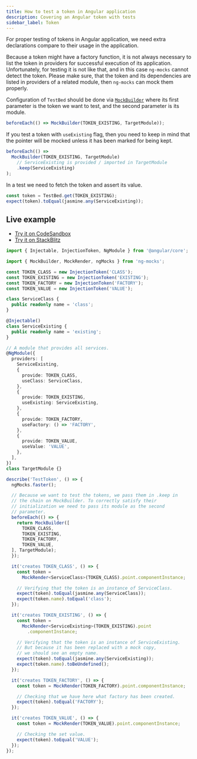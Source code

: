```yaml
---
title: How to test a token in Angular application
description: Covering an Angular token with tests
sidebar_label: Token
---
```


For proper testing of tokens in Angular application, we need extra declarations compare to their usage in the application.

Because a token might have a factory function, it is not always necessary to list the token in providers for successful execution of its application.
Unfortunately, for testing it is not like that, and in this case `ng-mocks` cannot detect the token.
Please make sure, that the token and its dependencies are listed in providers of a related module, then `ng-mocks` can mock them properly.

Configuration of `TestBed` should be done via [`MockBuilder`](https://www.npmjs.com/package/ng-mocks#mockbuilder) where its first parameter is the token we want to test, and
the second parameter is its module.

```ts
beforeEach(() => MockBuilder(TOKEN_EXISTING, TargetModule));
```

If you test a token with `useExisting` flag, then you need to keep in mind that the pointer will be mocked unless it has
been marked for being kept.

```ts
beforeEach(() =>
  MockBuilder(TOKEN_EXISTING, TargetModule)
    // ServiceExisting is provided / imported in TargetModule
    .keep(ServiceExisting)
);
```

In a test we need to fetch the token and assert its value.

```ts
const token = TestBed.get(TOKEN_EXISTING);
expect(token).toEqual(jasmine.any(ServiceExisting));
```

## Live example

- [Try it on CodeSandbox](https://codesandbox.io/s/github/help-me-mom/ng-mocks-sandbox/tree/tests?file=/src/examples/TestToken/test.spec.ts&initialpath=%3Fspec%3DTestToken)
- [Try it on StackBlitz](https://stackblitz.com/github/help-me-mom/ng-mocks-sandbox/tree/tests?file=src/examples/TestToken/test.spec.ts&initialpath=%3Fspec%3DTestToken)

```ts title="https://github.com/help-me-mom/ng-mocks/blob/master/examples/TestToken/test.spec.ts"
import { Injectable, InjectionToken, NgModule } from '@angular/core';

import { MockBuilder, MockRender, ngMocks } from 'ng-mocks';

const TOKEN_CLASS = new InjectionToken('CLASS');
const TOKEN_EXISTING = new InjectionToken('EXISTING');
const TOKEN_FACTORY = new InjectionToken('FACTORY');
const TOKEN_VALUE = new InjectionToken('VALUE');

class ServiceClass {
  public readonly name = 'class';
}

@Injectable()
class ServiceExisting {
  public readonly name = 'existing';
}

// A module that provides all services.
@NgModule({
  providers: [
    ServiceExisting,
    {
      provide: TOKEN_CLASS,
      useClass: ServiceClass,
    },
    {
      provide: TOKEN_EXISTING,
      useExisting: ServiceExisting,
    },
    {
      provide: TOKEN_FACTORY,
      useFactory: () => 'FACTORY',
    },
    {
      provide: TOKEN_VALUE,
      useValue: 'VALUE',
    },
  ],
})
class TargetModule {}

describe('TestToken', () => {
  ngMocks.faster();

  // Because we want to test the tokens, we pass them in .keep in
  // the chain on MockBuilder. To correctly satisfy their
  // initialization we need to pass its module as the second
  // parameter.
  beforeEach(() => {
    return MockBuilder([
      TOKEN_CLASS,
      TOKEN_EXISTING,
      TOKEN_FACTORY,
      TOKEN_VALUE,
  ], TargetModule);
  });

  it('creates TOKEN_CLASS', () => {
    const token =
      MockRender<ServiceClass>(TOKEN_CLASS).point.componentInstance;

    // Verifying that the token is an instance of ServiceClass.
    expect(token).toEqual(jasmine.any(ServiceClass));
    expect(token.name).toEqual('class');
  });

  it('creates TOKEN_EXISTING', () => {
    const token =
      MockRender<ServiceExisting>(TOKEN_EXISTING).point
        .componentInstance;

    // Verifying that the token is an instance of ServiceExisting.
    // But because it has been replaced with a mock copy,
    // we should see an empty name.
    expect(token).toEqual(jasmine.any(ServiceExisting));
    expect(token.name).toBeUndefined();
  });

  it('creates TOKEN_FACTORY', () => {
    const token = MockRender(TOKEN_FACTORY).point.componentInstance;

    // Checking that we have here what factory has been created.
    expect(token).toEqual('FACTORY');
  });

  it('creates TOKEN_VALUE', () => {
    const token = MockRender(TOKEN_VALUE).point.componentInstance;

    // Checking the set value.
    expect(token).toEqual('VALUE');
  });
});
```
